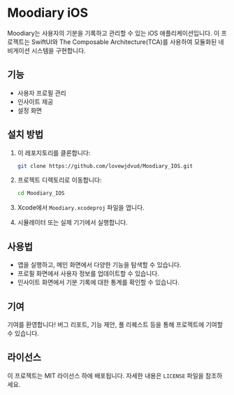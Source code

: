# Moodiary iOS

Moodiary는 사용자의 기분을 기록하고 관리할 수 있는 iOS 애플리케이션입니다. 이 프로젝트는 SwiftUI와 The Composable Architecture(TCA)를 사용하여 모듈화된 네비게이션 시스템을 구현합니다.

## 기능

- 사용자 프로필 관리
- 인사이트 제공
- 설정 화면

## 설치 방법

1. 이 레포지토리를 클론합니다:
   ```bash
   git clone https://github.com/lovewjdvud/Moodiary_IOS.git
   ```

2. 프로젝트 디렉토리로 이동합니다:
   ```bash
   cd Moodiary_IOS
   ```

3. Xcode에서 `Moodiary.xcodeproj` 파일을 엽니다.

4. 시뮬레이터 또는 실제 기기에서 실행합니다.

## 사용법

- 앱을 실행하고, 메인 화면에서 다양한 기능을 탐색할 수 있습니다.
- 프로필 화면에서 사용자 정보를 업데이트할 수 있습니다.
- 인사이트 화면에서 기분 기록에 대한 통계를 확인할 수 있습니다.

## 기여

기여를 환영합니다! 버그 리포트, 기능 제안, 풀 리퀘스트 등을 통해 프로젝트에 기여할 수 있습니다.

## 라이선스

이 프로젝트는 MIT 라이선스 하에 배포됩니다. 자세한 내용은 `LICENSE` 파일을 참조하세요. 